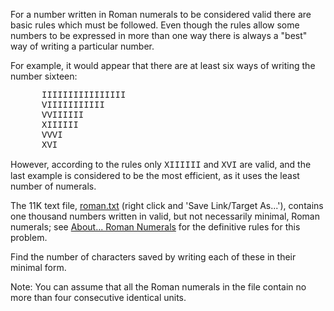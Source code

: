 <p>For a number written in Roman numerals to be considered valid there are basic rules which must be followed. Even though the rules allow some numbers to be expressed in more than one way there is always a "best" way of writing a particular number.</p>
<p>For example, it would appear that there are at least six ways of writing the number sixteen:</p>
<p style="margin-left:50px;font-family:'courier new', monospace;">IIIIIIIIIIIIIIII<br />
VIIIIIIIIIII<br />
VVIIIIII<br />
XIIIIII<br />
VVVI<br />
XVI</p>
<p>However, according to the rules only <span style="font-family:'courier new', monospace;">XIIIIII</span> and <span style="font-family:'courier new', monospace;">XVI</span> are valid, and the last example is considered to be the most efficient, as it uses the least number of numerals.</p>
<p>The 11K text file, <a href="project/resources/p089_roman.txt">roman.txt</a> (right click and 'Save Link/Target As...'), contains one thousand numbers written in valid, but not necessarily minimal, Roman numerals; see <a href="about=roman_numerals">About... Roman Numerals</a> for the definitive rules for this problem.</p>
<p>Find the number of characters saved by writing each of these in their minimal form.</p>
<p class="note">Note: You can assume that all the Roman numerals in the file contain no more than four consecutive identical units.</p>

